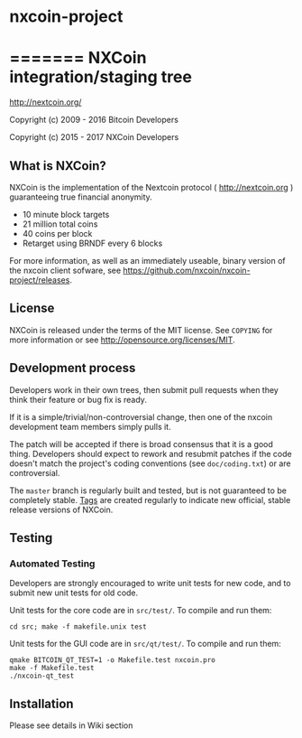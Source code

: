# nxcoin-project
=======
NXCoin integration/staging tree
================================

http://nextcoin.org/

 Copyright (c) 2009 - 2016 Bitcoin Developers
 
 Copyright (c) 2015 - 2017 NXCoin Developers

What is NXCoin?
----------------

NXCoin is the implementation of the Nextcoin protocol ( http://nextcoin.org ) guaranteeing true financial anonymity.

 - 10 minute block targets
 - 21 million total coins
 - 40 coins per block
 - Retarget using BRNDF every 6 blocks

For more information, as well as an immediately useable, binary version of
the nxcoin client sofware, see https://github.com/nxcoin/nxcoin-project/releases.

License
-------

NXCoin is released under the terms of the MIT license. See `COPYING` for more
information or see http://opensource.org/licenses/MIT.

Development process
-------------------

Developers work in their own trees, then submit pull requests when they think
their feature or bug fix is ready.

If it is a simple/trivial/non-controversial change, then one of the nxcoin
development team members simply pulls it.

The patch will be accepted if there is broad consensus that it is a good thing.
Developers should expect to rework and resubmit patches if the code doesn't
match the project's coding conventions (see `doc/coding.txt`) or are
controversial.

The `master` branch is regularly built and tested, but is not guaranteed to be
completely stable. [Tags](https://github.com/nxcoin/nxcoin-project/tags) are created
regularly to indicate new official, stable release versions of NXCoin.

Testing
-------

### Automated Testing

Developers are strongly encouraged to write unit tests for new code, and to
submit new unit tests for old code.

Unit tests for the core code are in `src/test/`. To compile and run them:

    cd src; make -f makefile.unix test

Unit tests for the GUI code are in `src/qt/test/`. To compile and run them:

    qmake BITCOIN_QT_TEST=1 -o Makefile.test nxcoin.pro
    make -f Makefile.test
    ./nxcoin-qt_test

Installation
-------

Please see details in Wiki section

